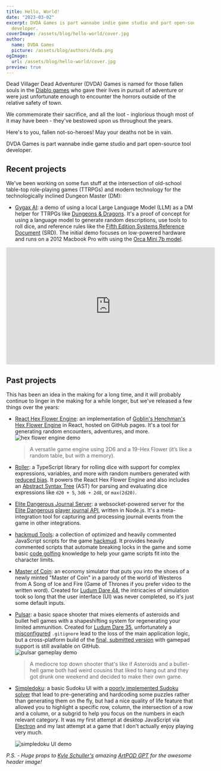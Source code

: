 ```yaml
---
title: Hello, World!
date: "2023-03-02"
excerpt: DVDA Games is part wannabe indie game studio and part open-source tool
  developer.
coverImage: /assets/blog/hello-world/cover.jpg
author:
  name: DVDA Games
  picture: /assets/blog/authors/dvda.png
ogImage:
  url: /assets/blog/hello-world/cover.jpg
preview: true
---
```

Dead Villager Dead Adventurer (DVDA) Games is named for those fallen souls in the [Diablo games](https://en.wikipedia.org/wiki/Diablo_%28video_game%29) who gave their lives in pursuit of adventure or were just unfortunate enough to encounter the horrors outside of the relative safety of town.

We commemorate their sacrifice, and all the loot - inglorious though most of it may have been - they've bestowed upon us throughout the years.

Here's to you, fallen not-so-heroes! May your deaths not be in vain.

DVDA Games is part wannabe indie game studio and part open-source tool developer.

## Recent projects

We've been working on some fun stuff at the intersection of old-school table-top role-playing games (TTRPGs) and modern technology for the technologically inclined Dungeon Master (DM):

*   [Gygax AI](https://github.com/DVDAGames/local-tabletop-ai-demo): a demo of using a local Large Language Model (LLM) as a DM helper for TTRPGs like [Dungeons & Dragons](https://dnd.wizards.com/). It's a proof of concept for using a language model to generate random descriptions, use tools to roll dice, and reference rules like the [Fifth Edition Systems Reference Document](https://dnd.wizards.com/resources/systems-reference-document) (SRD). The initial demo focuses on low-powered hardware and runs on a 2012 Macbook Pro with using the [Orca Mini 7b model](https://huggingface.co/pankajmathur/orca_mini_7b).

<iframe width="560" height="315" src="https://www.youtube.com/embed/hC-28WmlZRk?si=OMuy7lJBu8NlUNh9" title="YouTube video player" frameborder="0" allow="accelerometer; autoplay; clipboard-write; encrypted-media; gyroscope; picture-in-picture; web-share" allowfullscreen></iframe>

## Past projects

This has been an idea in the making for a long time, and it will probably continue to linger in the making for a while longer, but we've released a few things over the years:

*   [React Hex Flower Engine](https://dvdagames.github.io/react-hex-flower-engine/): an implementation of [Goblin's Henchman's Hex Flower Engine](https://goblinshenchman.wordpress.com/2018/10/25/2d6-hex-power-flower/) in React, hosted on GitHub pages. It's a tool for generating random encounters, adventures, and more.  
    ![hex flower engine demo](/assets/blog/hello-world/hex-flower.gif)
    
    > A versatile game engine using 2D6 and a 19-Hex Flower (it’s like a random table, but with a memory).
    
*   [Roller](https://github.com/DVDAGames/js-die-roller): a TypeScript library for rolling dice with support for complex expressions, variables, and more with random numbers generated with [reduced bias](https://dimitri.xyz/random-ints-from-random-bits/). It powers the React Hex Flower Engine and also includes an [Abstract Syntax Tree](https://en.wikipedia.org/wiki/Abstract_syntax_tree) (AST) for parsing and evaluating dice expressions like `d20 + 5`, `3d6 + 2d8`, or `max(2d20)`.
    
*   [Elite Dangerous Journal Server](https://github.com/DVDAGames/elite-dangerous-journal-server): a websocket-powered server for the [Elite Dangerous](https://www.elitedangerous.com/) [player journal API](https://elite-journal.readthedocs.io/en/latest/_), written in Node.js. It's a meta-integration tool for capturing and processing journal events from the game in other integrations.
    
*   [hackmud Tools](https://github.com/DVDAGames/hackmud-tools): a collection of optimized and heavily commented JavaScript scripts for the game [hackmud](https://store.steampowered.com/app/469920/hackmud/). It provides heavily commented scripts that automate breaking locks in the game and some basic [code golfing](https://en.wikipedia.org/wiki/Code_golf) knowledge to help your game scripts fit into the character limits.
    
*   [Master of Coin](https://dvdagames.github.io/master-of-coin/): an economy simulator that puts you into the shoes of a newly minted "Master of Coin" in a parody of the world of Westeros from A Song of Ice and Fire (Game of Thrones if you prefer video to the written word). Created for [Ludum Dare 44](https://ldjam.com/events/ludum-dare/44/master-of-coin), the intricacies of simulation took so long that the user interface (UI) was never completed, so it's just some default inputs.
    
*   [Pulsar](https://github.com/DVDAGames/pulsar): a basic space shooter that mixes elements of asteroids and bullet hell games with a shapeshifting system for regenerating your limited ammunition. Created for [Ludum Dare 35](https://web.archive.org/web/20190317153309/http://ludumdare.com/compo/ludum-dare-35/), unfortunately a [misconfigured](https://github.com/DVDAGames/pulsar/blob/master/.gitignore#L2) `.gitignore` lead to the loss of the main application logic, but a cross-platform build of the [final, submitted version](https://github.com/DVDAGames/pulsar/releases/tag/0.2.1) with gamepad support is still available on GitHub.  
    ![pulsar gameplay demo](/assets/blog/hello-world/pulsar-demo.gif)
    
    > A mediocre top down shooter that's like if Asteroids and a bullet-hell game both had weird cousins that liked to hang out and they got drunk one weekend and decided to make their own game.
    
*   [Simpledoku](https://github.com/DVDAGames/simpledoku): a basic Sudoku UI with a [poorly implemented Sudoku solver](https://github.com/DVDAGames/simpledoku/blob/master/src/utilities/solver.js) that lead to pre-generating and hardcoding some puzzles rather than generating them on the fly, but had a nice quality of life feature that allowed you to highlight a specific row, column, the intersection of a row and a column, or a subgrid to help you focus on the numbers in each relevant category. It was my first attempt at desktop JavaScript via [Electron](https://www.electronjs.org/) and my last attempt at a game that I don't actually enjoy playing very much.
    
    ![simpledoku UI demo](/assets/blog/hello-world/simpledoku.gif)
    

_P.S. - Huge props to_ [_Kyle Schuller's_](https://github.com/KyleSchuller) _amazing_ [_ArtPOD GPT_](https://chat.openai.com/g/g-uBgm41tj8-artpod) _for the awesome header image!_